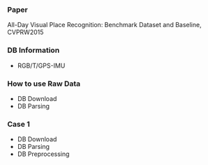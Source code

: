 
### Paper
All-Day Visual Place Recognition: Benchmark Dataset and Baseline, CVPRW2015

### DB Information
- RGB/T/GPS-IMU

### How to use Raw Data
- DB Download
- DB Parsing


### Case 1
- DB Download
- DB Parsing
- DB Preprocessing

